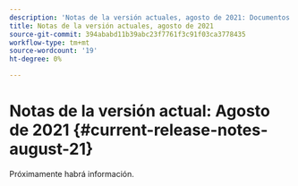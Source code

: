 ```yaml
---
description: 'Notas de la versión actuales, agosto de 2021: Documentos de Marketo: Documentación del producto'
title: Notas de la versión actuales, agosto de 2021
source-git-commit: 394ababd11b39abc23f7761f3c91f03ca3778435
workflow-type: tm+mt
source-wordcount: '19'
ht-degree: 0%

---
```


# Notas de la versión actual: Agosto de 2021 {#current-release-notes-august-21}

Próximamente habrá información.
